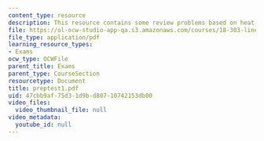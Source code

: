 ```yaml
---
content_type: resource
description: This resource contains some review problems based on heat.
file: https://ol-ocw-studio-app-qa.s3.amazonaws.com/courses/18-303-linear-partial-differential-equations-fall-2006/47cbb9af75d31d9bd80710742153db00_preptest1.pdf
file_type: application/pdf
learning_resource_types:
- Exams
ocw_type: OCWFile
parent_title: Exams
parent_type: CourseSection
resourcetype: Document
title: preptest1.pdf
uid: 47cbb9af-75d3-1d9b-d807-10742153db00
video_files:
  video_thumbnail_file: null
video_metadata:
  youtube_id: null
---
```

